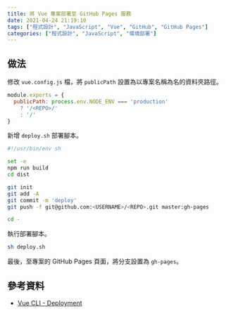 ```yaml
---
title: 將 Vue 專案部署至 GitHub Pages 服務
date: 2021-04-24 21:19:10
tags: ["程式設計", "JavaScript", "Vue", "GitHub", "GitHub Pages"]
categories: ["程式設計", "JavaScript", "環境部署"]
---
```


## 做法

修改 `vue.config.js` 檔，將 `publicPath` 設置為以專案名稱為名的資料夾路徑。

```js
module.exports = {
  publicPath: process.env.NODE_ENV === 'production'
    ? '/<REPO>/'
    : '/'
}
```

新增 `deploy.sh` 部署腳本。

```bash
#!/usr/bin/env sh

set -e
npm run build
cd dist

git init
git add -A
git commit -m 'deploy'
git push -f git@github.com:<USERNAME>/<REPO>.git master:gh-pages

cd -
```

執行部署腳本。

```bash
sh deploy.sh
```

最後，至專案的 GitHub Pages 頁面，將分支設置為 `gh-pages`。

## 參考資料

- [Vue CLI - Deployment](https://cli.vuejs.org/guide/deployment.html#github-pages)
